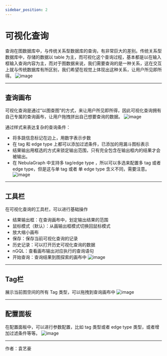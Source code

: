 ```yaml
---
sidebar_position: 2
---
```

# 可视化查询

查询在图数据库中，与传统关系型数据库的查询，有非常巨大的差别。传统关系型数据库中，存储的数据以 table 为主，而可视化这个查询过程，基本都是以在输入框输入查询内容为主，而对于图数据来说，我们需要查询的是一种关系，这在交互上就与传统数据库有所区别，我们希望在视觉上体现出这种关系，让用户所见即所得。
![image](https://github.com/yyh0808/blog-graphdocs/raw/master/img/visual-1.png)

----

## 查询画布

可视化查询是通过“以图查图”的方式，来让用户所见即所得，因此可视化查询拥有自己专属的查询画布，让用户拖拽拼出自己想要查询的数据。
![image](https://github.com/yyh0808/blog-graphdocs/raw/master/img/visual-2.png)

通过样式来表达复杂的查询条件：
* 将多跳信息标记在边上，用数字表示步数
* 在 tag 和 edge type 上都可以添加过滤条件，已添加的用漏斗图标表示
* 结果输出用框选的方式来锁定输出范围，只有完全包含在输出框内的结果才会被输出。
* 在 NebulaGraph 中支持多 tag/edge type ，所以可以多选来配置多 tag 或者 edge type，但是这与单 tag 或者 单 edge type 含义不同，需要注意。
![image](https://github.com/yyh0808/blog-graphdocs/raw/master/img/visual-2-1.png)

----

## 工具栏

在可视化查询的工具栏，可以进行基础操作
* 结果输出框：在查询画布中，划定输出结果的范围
* 鼠标模式（默认）：从画输出框模式切换回鼠标模式
* 放大缩小画布
* 保存：保存当前可视化查询的记录
* 历史记录：可以打开历史可视化查询的数据
* nGQL：查看画布输出对应执行的查询语句
* 开始查询：查询结果到图探索的画布中
![image](https://github.com/yyh0808/blog-graphdocs/raw/master/img/visual-5.png)

----

## Tag栏

展示当前图空间的所有 Tag 类型，可以拖拽到查询画布中
![image](https://github.com/yyh0808/blog-graphdocs/raw/master/img/visual-4.png)

----

## 配置面板

在配置面板中，可以进行参数配置，比如 tag 类型或者 edge type 类型，或者增加过滤条件等等。
![image](https://github.com/yyh0808/blog-graphdocs/raw/master/img/visual-3.png)

----

作者：袁艺豪

 